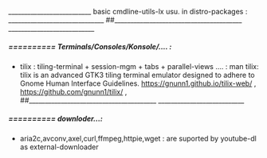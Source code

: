 __________________________ basic cmdline-utils-lx usu. in distro-packages : ______________________________
##________________________________________  ___________________________


#####  ==========  Terminals/Consoles/Konsole/.... :
- tilix : tiling-terminal + session-mgm + tabs + parallel-views .... : man tilix: tilix is an advanced GTK3 tiling terminal emulator designed to adhere to Gnome Human Interface Guidelines.
	https://gnunn1.github.io/tilix-web/  ,  https://github.com/gnunn1/tilix/  , 
##________________________________________  ___________________________


#####  ==========  downloder...:
-  aria2c,avconv,axel,curl,ffmpeg,httpie,wget  : are suported by youtube-dl as external-downloader 
